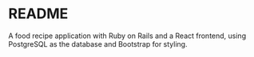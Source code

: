 # README

A food recipe application with Ruby on Rails and a React frontend, using PostgreSQL as the database and Bootstrap for styling.
